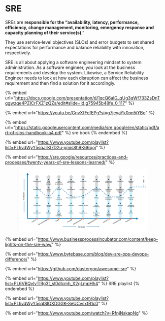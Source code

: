 # SRE

SREs are **responsible for the “availability, latency, performance, efficiency, change management, monitoring, emergency response and capacity planning of their service(s)**.”&#x20;

They use service-level objectives (SLOs) and error budgets to set shared expectations for performance and balance reliability with innovation, respectively.



SRE is all about applying a software engineering mindset to system administration. As a software engineer, you look at the business requirements and develop the system. Likewise, a Service Reliability Engineer needs to look at how each disruption can affect the business requirement and then find a solution for it accordingly.



{% embed url="https://docs.google.com/presentation/d/1qcQ6alG_qUg3qWf733ZsDnTggwzqe4PZICrFXZ1zQZs/edit#slide=id.g75945b48fe_0_117" %}

{% embed url="https://youtu.be/GnvXfFcfEPg?si=g7jeyaYk0pn5iYBo" %}

{% embed url="https://static.googleusercontent.com/media/sre.google/en/static/pdf/art-of-slos-handbook-a4.pdf" %}
sre book
{% endembed %}



{% embed url="https://www.youtube.com/playlist?list=PLIivdWyY5sqJrKl7D2u-gmis8h9K66qoj" %}

{% embed url="https://sre.google/resources/practices-and-processes/twenty-years-of-sre-lessons-learned/" %}

<div data-full-width="true"><figure><img src="../.gitbook/assets/image (1) (1) (1) (1) (1) (1) (1) (1) (1) (1) (1) (1) (1) (1) (1) (1) (1).png" alt=""><figcaption></figcaption></figure></div>

{% embed url="https://www.businessprocessincubator.com/content/keep-lights-on-the-sre-way/" %}

{% embed url="https://www.bytebase.com/blog/dev-sre-ops-devops-difference/" %}

{% embed url="https://github.com/dastergon/awesome-sre" %}

{% embed url="https://www.youtube.com/playlist?list=PL6VBQyIvTlRg3t_sl0dIcmh_X2qLmpHh4" %}
SRE playlist
{% endembed %}

{% embed url="https://www.youtube.com/playlist?list=PLIivdWyY5sqISlOXDGGK-SeUCvsxtB1c0" %}

{% embed url="https://www.youtube.com/watch?v=RfnjNskapNg" %}
